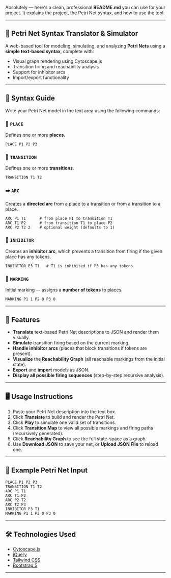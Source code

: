 Absolutely — here's a clean, professional **README.md** you can use for your project. It explains the project, the Petri Net syntax, and how to use the tool.

---

## 🧠 Petri Net Syntax Translator & Simulator

A web-based tool for modeling, simulating, and analyzing **Petri Nets** using a **simple text-based syntax**, complete with:

* Visual graph rendering using Cytoscape.js
* Transition firing and reachability analysis
* Support for inhibitor arcs
* Import/export functionality

---

## 📄 Syntax Guide

Write your Petri Net model in the text area using the following commands:

### 🔵 `PLACE`

Defines one or more **places**.

```text
PLACE P1 P2 P3
```

### 🔴 `TRANSITION`

Defines one or more **transitions**.

```text
TRANSITION T1 T2
```

### ➡️ `ARC`

Creates a **directed arc** from a place to a transition or from a transition to a place.

```text
ARC P1 T1      # from place P1 to transition T1  
ARC T1 P2      # from transition T1 to place P2
ARC P2 T2 2    # optional weight (defaults to 1)
```

### 🚫 `INHIBITOR`

Creates an **inhibitor arc**, which prevents a transition from firing if the given place has any tokens.

```text
INHIBITOR P3 T1   # T1 is inhibited if P3 has any tokens
```

### 🔢 `MARKING`

Initial marking — assigns a **number of tokens** to places.

```text
MARKING P1 1 P2 0 P3 0
```

---

## 🚀 Features

* **Translate** text-based Petri Net descriptions to JSON and render them visually.
* **Simulate** transition firing based on the current marking.
* **Handle inhibitor arcs** (places that block transitions if tokens are present).
* **Visualize** the **Reachability Graph** (all reachable markings from the initial state).
* **Export** and **import** models as JSON.
* **Display all possible firing sequences** (step-by-step recursive analysis).

---

## 🖥️ Usage Instructions

1. Paste your Petri Net description into the text box.
2. Click **Translate** to build and render the Petri Net.
3. Click **Play** to simulate one valid set of transitions.
4. Click **Transition Map** to view all possible markings and firing paths (recursively generated).
5. Click **Reachability Graph** to see the full state-space as a graph.
6. Use **Download JSON** to save your net, or **Upload JSON File** to reload one.

---

## 📌 Example Petri Net Input

```text
PLACE P1 P2 P3
TRANSITION T1 T2
ARC P1 T1
ARC T1 P2
ARC P2 T2
ARC T2 P3
INHIBITOR P3 T1
MARKING P1 1 P2 0 P3 0
```

---

## 🛠 Technologies Used

* [Cytoscape.js](https://js.cytoscape.org/)
* [jQuery](https://jquery.com/)
* [Tailwind CSS](https://tailwindcss.com/)
* [Bootstrap 5](https://getbootstrap.com/)

---